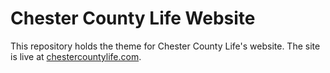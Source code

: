 # Chester County Life Website

This repository holds the theme for Chester County Life's website. The site is live at [chestercountylife.com](https://chestercounty-life.com).
